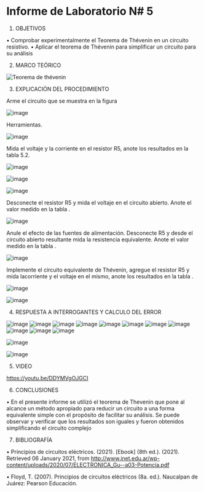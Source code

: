 
# Informe de Laboratorio N# 5


1. OBJETIVOS

•	Comprobar experimentalmente el Teorema de Thévenin en un circuito resistivo.
•	Aplicar el teorema de Thévenin para simplificar un circuito para su análisis

2. MARCO TEÓRICO 

![Teorema de thévenin](https://user-images.githubusercontent.com/93899720/148549963-50f72903-9db5-4d5d-aac8-dee381f10c27.jpg)


3. EXPLICACIÓN DEL PROCEDIMIENTO

Arme el circuito que se muestra en la figura

![image](https://user-images.githubusercontent.com/93899720/148550408-b403b0a9-cf80-4cda-9af3-9eb5cfe5d7a7.png)

Herramientas.

![image](https://user-images.githubusercontent.com/93899720/148550528-ed89daf4-d198-4ff7-aeb2-3d83c65a3067.png)

Mida el voltaje y la corriente en el resistor R5, anote los resultados en la tabla 5.2.

![image](https://user-images.githubusercontent.com/93899720/148550804-434616fd-1b15-4ad2-8e67-6b9f49bd533c.png)

![image](https://user-images.githubusercontent.com/93899720/148550877-4f62fc96-0ccb-4bd2-990e-d1d82da0a4a1.png)

![image](https://user-images.githubusercontent.com/93899720/148552221-7655a8b5-c6a8-41ec-bc14-43c33a0ba36e.png)

Desconecte el resistor R5 y mida el voltaje en el circuito abierto. Anote el valor medido en la tabla .

![image](https://user-images.githubusercontent.com/93899720/148550910-13df15b4-70ee-4991-a7e0-b2a4f6664999.png)

Anule el efecto de las fuentes de alimentación. Desconecte R5 y desde el circuito abierto resultante mida la resistencia equivalente. Anote el valor medido en la tabla .

![image](https://user-images.githubusercontent.com/93899720/148551711-72e08970-6d93-43a4-aa52-502e6f6e206f.png)

Implemente el circuito equivalente de Thévenin, agregue el resistor R5 y mida lacorriente y el voltaje en el mismo, anote los resultados en la tabla .

![image](https://user-images.githubusercontent.com/93899720/148551142-08378c71-c812-4c01-8230-5ff064586c69.png)

![image](https://user-images.githubusercontent.com/93899720/148551160-ff382a51-2c42-4e7c-b8eb-cc1e00a93c8d.png)


4. RESPUESTA A INTERROGANTES Y CALCULO DEL ERROR

![image](https://user-images.githubusercontent.com/93899720/148803845-6856c417-67eb-4f09-ab6a-d8815e847cc4.png)
![image](https://user-images.githubusercontent.com/93899720/148803889-477a817e-96fb-4393-938c-2a33da8cbd7f.png)
![image](https://user-images.githubusercontent.com/93899720/148803911-189f7093-0c95-483d-93f9-11f5b3f54e7f.png)
![image](https://user-images.githubusercontent.com/93899720/148803947-6bba5ae0-97e9-4aa6-82aa-557eb888e13a.png)
![image](https://user-images.githubusercontent.com/93899720/148803992-65455011-ae26-4e9b-8c62-6052cd4d6de9.png)
![image](https://user-images.githubusercontent.com/93899720/148804019-3546f4a0-700f-47e5-b31b-314ad704497e.png)
![image](https://user-images.githubusercontent.com/93899720/148804056-b0da64cd-9066-4509-a81d-414df02940bc.png)
![image](https://user-images.githubusercontent.com/93899720/148804104-eca28384-b114-43d0-8adb-84f0e28c5125.png)
![image](https://user-images.githubusercontent.com/93899720/148804127-07180c2d-d4c4-46ea-9642-40a3123f522a.png)
![image](https://user-images.githubusercontent.com/93899720/148804153-c546b137-89db-47a3-abac-4b6c5f49aff8.png)
![image](https://user-images.githubusercontent.com/93899720/148804181-7655bf5a-2375-4746-a8d2-c7aee3478bd5.png)


![image](https://user-images.githubusercontent.com/93899720/148804227-fd013310-337a-45a0-acc2-2578b5ce6353.png)


![image](https://user-images.githubusercontent.com/93899720/148804267-6cbd3b2c-c97b-4cdb-8fbb-a40558a875fd.png)



5. VIDEO

https://youtu.be/DDYMVgOJGCI

6. CONCLUSIONES

•	En el presente informe se utilizó el teorema de Thevenin que pone al  alcance un método apropiado para reducir un circuito a una forma equivalente simple con el propósito de facilitar su análisis. Se puede observar y verificar que los resultados son iguales y fueron obtenidos simplificando el circuito complejo 

7. BIBLIOGRAFÍA

•	Principios de circuitos eléctricos. (2021). [Ebook] (8th ed.). (2021). Retrieved 06 January 2021, from http://www.inet.edu.ar/wp-content/uploads/2020/07/ELECTRONICA_Gu--a03-Potencia.pdf


•	Floyd, T. (2007). Principios de circuitos eléctricos (8a. ed.). Naucalpan de Juárez: Pearson Educación.

